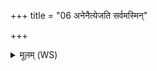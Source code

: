 +++
title = "06 अनेनैत्येजति सर्वमस्मिन्"

+++
<details><summary>मूलम् (WS)</summary>

अनेनैत्येजति सर्वमस्मिन् विश्वा भूतानि पर्याभृतस्य ।  
स पुमान् पुंसो जनयनृतेन सर्वानन्तान् गच्छति तिष्ठन्नेव ॥ ६ ॥ पूंसो  
मध्ये दिवो निहितः पृश्निरश्मा विचक्रमाणौ रजसस्पात्यन्तौ । रस्मा  
स विश्वाभिरभि चष्टे शचीभिरन्तरापूर्वमपरं च केतुम् ॥ १७ ॥
</details>